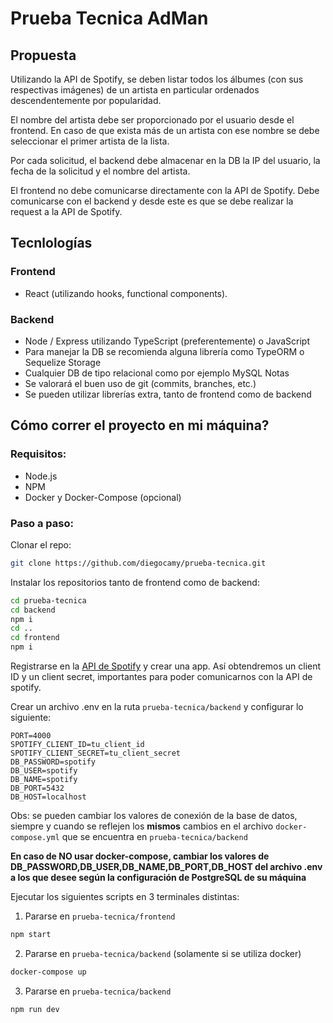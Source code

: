 # Prueba Tecnica AdMan

## Propuesta

Utilizando la API de Spotify, se deben listar todos los álbumes (con sus respectivas imágenes)
de un artista en particular ordenados descendentemente por popularidad.

El nombre del artista debe ser proporcionado por el usuario desde el frontend. En caso de que
exista más de un artista con ese nombre se debe seleccionar el primer artista de la lista.

Por cada solicitud, el backend debe almacenar en la DB la IP del usuario, la fecha de la
solicitud y el nombre del artista.

El frontend no debe comunicarse directamente con la API de Spotify. Debe comunicarse con
el backend y desde este es que se debe realizar la request a la API de Spotify.

## Tecnlologías

### Frontend

- React (utilizando hooks, functional components).

### Backend

- Node / Express utilizando TypeScript (preferentemente) o JavaScript
- Para manejar la DB se recomienda alguna librería como TypeORM o Sequelize
  Storage
- Cualquier DB de tipo relacional como por ejemplo MySQL
  Notas
- Se valorará el buen uso de git (commits, branches, etc.)
- Se pueden utilizar librerías extra, tanto de frontend como de backend

## Cómo correr el proyecto en mi máquina?

### Requisitos:

- Node.js
- NPM
- Docker y Docker-Compose (opcional)

### Paso a paso:

Clonar el repo:

```bash
git clone https://github.com/diegocamy/prueba-tecnica.git
```

Instalar los repositorios tanto de frontend como de backend:

```bash
cd prueba-tecnica
cd backend
npm i
cd ..
cd frontend
npm i
```

Registrarse en la [API de Spotify](https://developer.spotify.com/dashboard/login) y crear una app. Así obtendremos un client ID y un client secret, importantes para poder comunicarnos con la API de spotify.

Crear un archivo .env en la ruta `prueba-tecnica/backend` y configurar lo siguiente:

```
PORT=4000
SPOTIFY_CLIENT_ID=tu_client_id
SPOTIFY_CLIENT_SECRET=tu_client_secret
DB_PASSWORD=spotify
DB_USER=spotify
DB_NAME=spotify
DB_PORT=5432
DB_HOST=localhost
```

Obs: se pueden cambiar los valores de conexión de la base de datos, siempre y cuando se reflejen los **mismos** cambios en el archivo `docker-compose.yml` que se encuentra en `prueba-tecnica/backend`

**En caso de NO usar docker-compose, cambiar los valores de DB_PASSWORD,DB_USER,DB_NAME,DB_PORT,DB_HOST del archivo .env a los que desee según la configuración de PostgreSQL de su máquina**

Ejecutar los siguientes scripts en 3 terminales distintas:

1. Pararse en `prueba-tecnica/frontend`

```bash
npm start
```

2. Pararse en `prueba-tecnica/backend` (solamente si se utiliza docker)

```bash
docker-compose up
```

3. Pararse en `prueba-tecnica/backend`

```bash
npm run dev
```
